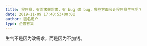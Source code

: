 ```yaml
---
title: 程序员，有需求做需求，有 bug 改 bug，哪些方面会让程序员生气呢？
date: 2019-11-09 17:40:53+00:00
author: 匿名用户
type: 企管答集
---
```

生气不是因为改需求，而是因为不加钱。


